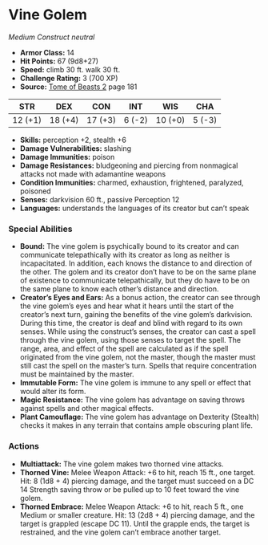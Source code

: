 # Vine Golem

*Medium* *Construct* *neutral*

- **Armor Class:** 14
- **Hit Points:** 67 (9d8+27)
- **Speed:** climb 30 ft. walk 30 ft.
- **Challenge Rating:** 3 (700 XP)
- **Source:** [Tome of Beasts 2](https://koboldpress.com/kpstore/product/tome-of-beasts-2-for-5th-edition) page 181

| STR | DEX | CON | INT | WIS | CHA |
| --- | --- | --- | --- | --- | --- |
| 12 (+1) | 18 (+4) | 17 (+3) | 6 (-2) | 10 (+0) | 5 (-3) |

- **Skills:** perception +2, stealth +6
- **Damage Vulnerabilities:** slashing
- **Damage Immunities:** poison
- **Damage Resistances:** bludgeoning and piercing from nonmagical attacks not made with adamantine weapons
- **Condition Immunities:** charmed, exhaustion, frightened, paralyzed, poisoned
- **Senses:** darkvision 60 ft., passive Perception 12
- **Languages:** understands the languages of its creator but can’t speak
### Special Abilities
- **Bound:** The vine golem is psychically bound to its creator and can communicate telepathically with its creator as long as neither is incapacitated. In addition, each knows the distance to and direction of the other. The golem and its creator don’t have to be on the same plane of existence to communicate telepathically, but they do have to be on the same plane to know each other’s distance and direction.
- **Creator’s Eyes and Ears:** As a bonus action, the creator can see through the vine golem’s eyes and hear what it hears until the start of the creator’s next turn, gaining the benefits of the vine golem’s darkvision. During this time, the creator is deaf and blind with regard to its own senses. While using the construct’s senses, the creator can cast a spell through the vine golem, using those senses to target the spell. The range, area, and effect of the spell are calculated as if the spell originated from the vine golem, not the master, though the master must still cast the spell on the master’s turn. Spells that require concentration must be maintained by the master.
- **Immutable Form:** The vine golem is immune to any spell or effect that would alter its form.
- **Magic Resistance:** The vine golem has advantage on saving throws against spells and other magical effects.
- **Plant Camouflage:** The vine golem has advantage on Dexterity (Stealth) checks it makes in any terrain that contains ample obscuring plant life.
### Actions
- **Multiattack:** The vine golem makes two thorned vine attacks.
- **Thorned Vine:** Melee Weapon Attack: +6 to hit, reach 15 ft., one target. Hit: 8 (1d8 + 4) piercing damage, and the target must succeed on a DC 14 Strength saving throw or be pulled up to 10 feet toward the vine golem.
- **Thorned Embrace:** Melee Weapon Attack: +6 to hit, reach 5 ft., one Medium or smaller creature. Hit: 13 (2d8 + 4) piercing damage, and the target is grappled (escape DC 11). Until the grapple ends, the target is restrained, and the vine golem can’t embrace another target.


